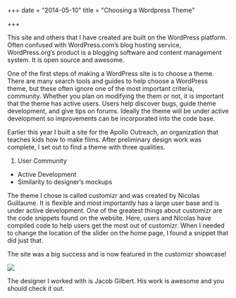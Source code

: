 +++
date = "2014-05-10"
title = "Choosing a Wordpress Theme"

+++

This site and others that I have created are built on the WordPress platform. Often confused with WordPress.com’s blog hosting service, WordPress.org’s product is a blogging software and content management system. It is open source and awesome.

One of the first steps of making a WordPress site is to choose a theme. There are many search tools and guides to help choose a WordPress theme, but these often ignore one of the most important criteria, community. Whether you plan on modifying the them or not, it is important that the theme has active users. Users help discover bugs, guide theme development, and give tips on forums. Ideally the theme will be under active development so improvements can be incorporated into the code base.

Earlier this year I built a site for the Apollo Outreach, an organization that teaches kids how to make films. After preliminary design work was complete, I set out to find a theme with three qualities.

1. User Community
* Active Development
* Similarity to designer’s mockups

The theme I chose is called customizr and was created by Nicolas Guillaume. It is flexible and most importantly has a large user base and is under active development. One of the greatest things about customizr are the code snippets found on the website. Here, users and Nicolas have compiled code to help users get the most out of customizr. When I needed to change the location of the slider on the home page, I found a snippet that did just that.

The site was a big success and is now featured in the customizr showcase!

<img class="full-img" src="/img/choosing-a-wordpress-theme/showcase.jpg" />

The designer I worked with is Jacob Gilbert. His work is awesome and you should check it out.
